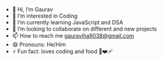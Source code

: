- 👋 Hi, I’m Gaurav 
- 👀 I’m interested in Coding 
- 🌱 I’m currently learning JavaScript and DSA 
- 💞️ I’m looking to collaborate on different and new projects
- 📫 How to reach me gauravjha9038@gmail.com
- 😄 Pronouns: He/Him
- ⚡ Fun fact: loves coding and food 🫠❤️‍🩹

<!---
Gaurav-711/Gaurav-711 is a ✨ special ✨ repository because its `README.md` (this file) appears on your GitHub profile.
You can click the Preview link to take a look at your changes.
--->

